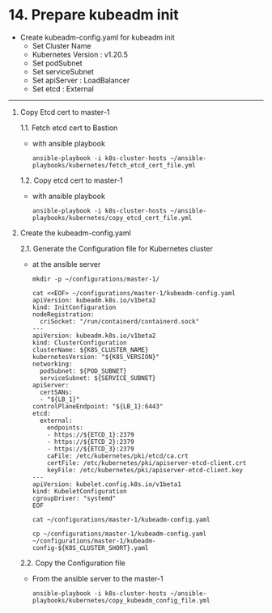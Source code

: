 # **14. Prepare kubeadm init**

- Create kubeadm-config.yaml for kubeadm init
  - Set Cluster Name
  - Kubernetes Version : v1.20.5
  - Set podSubnet 
  - Set serviceSubnet  
  - Set apiServer : LoadBalancer
  - Set etcd : External 
  
---
1. Copy Etcd cert to master-1

    1.1. Fetch etcd cert to Bastion
    - with ansible playbook

          ansible-playbook -i k8s-cluster-hosts ~/ansible-playbooks/kubernetes/fetch_etcd_cert_file.yml

    1.2. Copy etcd cert to master-1
    - with ansible playbook

          ansible-playbook -i k8s-cluster-hosts ~/ansible-playbooks/kubernetes/copy_etcd_cert_file.yml

2. Create the kubeadm-config.yaml

    2.1. Generate the Configuration file for Kubernetes cluster
    - at the ansible server

          mkdir -p ~/configurations/master-1/

          cat <<EOF> ~/configurations/master-1/kubeadm-config.yaml
          apiVersion: kubeadm.k8s.io/v1beta2
          kind: InitConfiguration
          nodeRegistration:
            criSocket: "/run/containerd/containerd.sock"
          ---
          apiVersion: kubeadm.k8s.io/v1beta2
          kind: ClusterConfiguration
          clusterName: ${K8S_CLUSTER_NAME}
          kubernetesVersion: "${K8S_VERSION}"
          networking:
            podSubnet: ${POD_SUBNET}
            serviceSubnet: ${SERVICE_SUBNET}
          apiServer:
            certSANs:
            - "${LB_1}"
          controlPlaneEndpoint: "${LB_1}:6443"
          etcd:
            external:
              endpoints:
              - https://${ETCD_1}:2379
              - https://${ETCD_2}:2379
              - https://${ETCD_3}:2379
              caFile: /etc/kubernetes/pki/etcd/ca.crt
              certFile: /etc/kubernetes/pki/apiserver-etcd-client.crt
              keyFile: /etc/kubernetes/pki/apiserver-etcd-client.key
          ---
          apiVersion: kubelet.config.k8s.io/v1beta1
          kind: KubeletConfiguration
          cgroupDriver: "systemd"
          EOF

          cat ~/configurations/master-1/kubeadm-config.yaml

          cp ~/configurations/master-1/kubeadm-config.yaml ~/configurations/master-1/kubeadm-config-${K8S_CLUSTER_SHORT}.yaml

    2.2. Copy the Configuration file
    - From the ansible server to the master-1

          ansible-playbook -i k8s-cluster-hosts ~/ansible-playbooks/kubernetes/copy_kubeadm_config_file.yml
